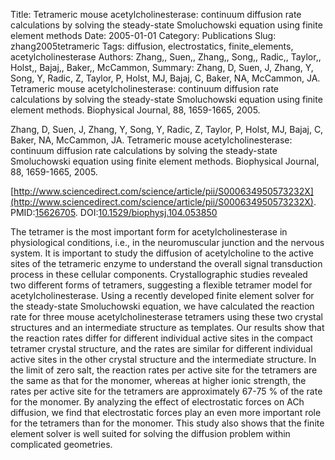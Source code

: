 Title: Tetrameric mouse acetylcholinesterase: continuum diffusion rate calculations by solving the steady-state Smoluchowski equation using finite element methods
Date: 2005-01-01
Category: Publications
Slug: zhang2005tetrameric
Tags: diffusion, electrostatics, finite_elements, acetylcholinesterase
Authors: Zhang,, Suen,, Zhang,, Song,, Radic,, Taylor,, Holst,, Bajaj,, Baker,, McCammon,
Summary: Zhang, D, Suen, J, Zhang, Y, Song, Y, Radic, Z, Taylor, P, Holst, MJ, Bajaj, C, Baker, NA, McCammon, JA. Tetrameric mouse acetylcholinesterase: continuum diffusion rate calculations by solving the steady-state Smoluchowski equation using finite element methods. Biophysical Journal, 88, 1659-1665, 2005. 

Zhang, D, Suen, J, Zhang, Y, Song, Y, Radic, Z, Taylor, P, Holst, MJ, Bajaj, C, Baker, NA, McCammon, JA. Tetrameric mouse acetylcholinesterase: continuum diffusion rate calculations by solving the steady-state Smoluchowski equation using finite element methods. Biophysical Journal, 88, 1659-1665, 2005. 

[http://www.sciencedirect.com/science/article/pii/S000634950573232X](http://www.sciencedirect.com/science/article/pii/S000634950573232X). PMID:[15626705](http://www.ncbi.nlm.nih.gov/pubmed/15626705). DOI:[10.1529/biophysj.104.053850](http://dx.doi.org/10.1529/biophysj.104.053850)

The tetramer is the most important form for acetylcholinesterase in physiological conditions, i.e., in the neuromuscular junction and the nervous system. It is important to study the diffusion of acetylcholine to the active sites of the tetrameric enzyme to understand the overall signal transduction process in these cellular components. Crystallographic studies revealed two different forms of tetramers, suggesting a flexible tetramer model for acetylcholinesterase. Using a recently developed finite element solver for the steady-state Smoluchowski equation, we have calculated the reaction rate for three mouse acetylcholinesterase tetramers using these two crystal structures and an intermediate structure as templates. Our results show that the reaction rates differ for different individual active sites in the compact tetramer crystal structure, and the rates are similar for different individual active sites in the other crystal structure and the intermediate structure. In the limit of zero salt, the reaction rates per active site for the tetramers are the same as that for the monomer, whereas at higher ionic strength, the rates per active site for the tetramers are approximately 67-75 \% of the rate for the monomer. By analyzing the effect of electrostatic forces on ACh diffusion, we find that electrostatic forces play an even more important role for the tetramers than for the monomer. This study also shows that the finite element solver is well suited for solving the diffusion problem within complicated geometries.

